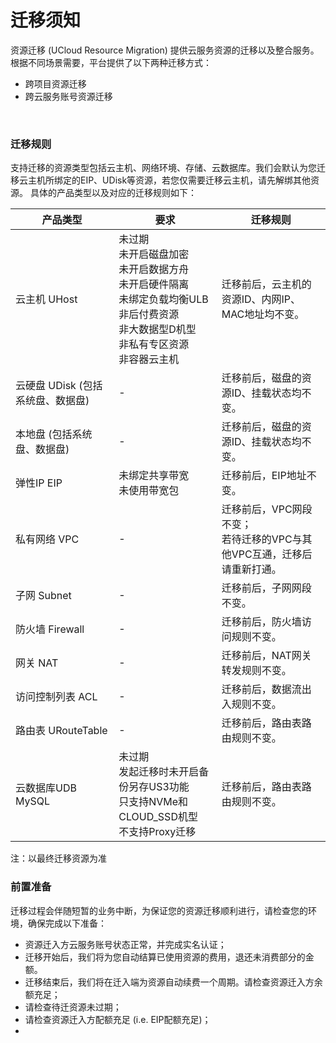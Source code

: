 # 迁移须知

资源迁移 (UCloud Resource Migration) 提供云服务资源的迁移以及整合服务。根据不同场景需要，平台提供了以下两种迁移方式：

- 跨项目资源迁移 
- 跨云服务账号资源迁移

<br>

### 迁移规则
支持迁移的资源类型包括云主机、网络环境、存储、云数据库。我们会默认为您迁移云主机所绑定的EIP、UDisk等资源，若您仅需要迁移云主机，请先解绑其他资源。
具体的产品类型以及对应的迁移规则如下：

| 产品类型 | 要求 | 迁移规则 |
| --- | --- | --- |
| 云主机 UHost | 未过期 <br> 未开启磁盘加密 <br> 未开启数据方舟 <br> 未开启硬件隔离 <br> 未绑定负载均衡ULB <br> 非后付费资源 <br> 非大数据型D机型 <br> 非私有专区资源 <br> 非容器云主机| 迁移前后，云主机的资源ID、内网IP、MAC地址均不变。 |
| 云硬盘 UDisk (包括系统盘、数据盘) | - | 迁移前后，磁盘的资源ID、挂载状态均不变。 |
| 本地盘 (包括系统盘、数据盘) | - | 迁移前后，磁盘的资源ID、挂载状态均不变。 |
| 弹性IP EIP | 未绑定共享带宽 <br> 未使用带宽包 | 迁移前后，EIP地址不变。 |
| 私有网络 VPC | - | 迁移前后，VPC网段不变；<br> 若待迁移的VPC与其他VPC互通，迁移后请重新打通。 |
| 子网 Subnet	| - | 迁移前后，子网网段不变。 |
| 防火墙 Firewall	| - | 迁移前后，防火墙访问规则不变。 |
| 网关 NAT | - | 迁移前后，NAT网关转发规则不变。 |
| 访问控制列表 ACL | - | 迁移前后，数据流出入规则不变。 |
| 路由表 URouteTable | - | 迁移前后，路由表路由规则不变。 |
| 云数据库UDB MySQL | 未过期 <br> 发起迁移时未开启备份另存US3功能 <br>只支持NVMe和CLOUD_SSD机型 <br> 不支持Proxy迁移 | 迁移前后，路由表路由规则不变。 |

 注：以最终迁移资源为准
<br>

### 前置准备

迁移过程会伴随短暂的业务中断，为保证您的资源迁移顺利进行，请检查您的环境，确保完成以下准备：
- 资源迁入方云服务账号状态正常，并完成实名认证；
- 迁移开始后，我们将为您自动结算已使用资源的费用，退还未消费部分的金额。
- 迁移结束后，我们将在迁入端为资源自动续费一个周期。请检查资源迁入方余额充足；
- 请检查待迁资源未过期；
- 请检查资源迁入方配额充足 (i.e. EIP配额充足)；
- 
